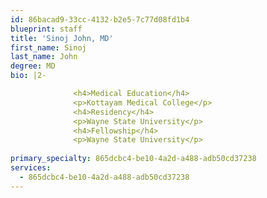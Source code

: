 ```yaml
---
id: 86bacad9-33cc-4132-b2e5-7c77d08fd1b4
blueprint: staff
title: 'Sinoj John, MD'
first_name: Sinoj
last_name: John
degree: MD
bio: |2-

              <h4>Medical Education</h4>
              <p>Kottayam Medical College</p>
              <h4>Residency</h4>
              <p>Wayne State University</p>
              <h4>Fellowship</h4>
              <p>Wayne State University</p>
          
primary_specialty: 865dcbc4-be10-4a2d-a488-adb50cd37238
services:
  - 865dcbc4-be10-4a2d-a488-adb50cd37238
---
```

